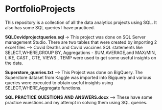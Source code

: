 # PortfolioProjects
This repository is a collection of all the data analytics projects using SQL. 
It also has some SQL queries I have practiced.

**SQLCovidprojectqueries.sql** -> This project was done on SQL Server management Studio. 
There are two tables that were created by importing 2 excel files --> Covid Deaths and Covid vaccines
SQL statements like SELECT,WHERE,GROUP BY, Aggregations - SUM,AVERAGE,and MAX/MIN, LIKE, CAST , CTE, VIEWS , TEMP were used to get some useful insights on the data.

**Superstore_queries.txt**  --> This Project was done on BigQuery.
The Superstore dataset from Kaggle was imported into Bigquery and various queries were executed to obtain useful insights using SELECT,WHERE,Aggregate functions.

**SQL** **PRACTICE** **QUESTIONS** **AND** **ANSWERS.docx** --> These have some practice wuestions and my attempt in solving them using SQL queries.

